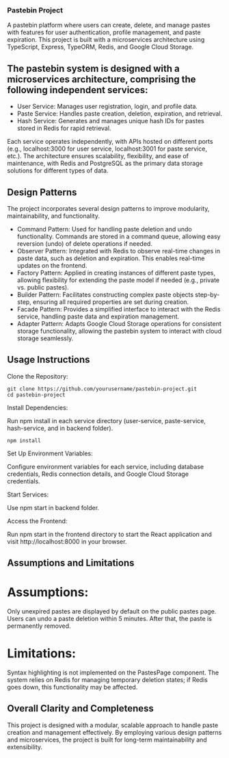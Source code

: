 ### Pastebin Project
A pastebin platform where users can create, delete, and manage pastes with features for user authentication, profile management, and paste expiration. This project is built with a microservices architecture using TypeScript, Express, TypeORM, Redis, and Google Cloud Storage.

## The pastebin system is designed with a microservices architecture, comprising the following independent services:
- User Service: Manages user registration, login, and profile data.
- Paste Service: Handles paste creation, deletion, expiration, and retrieval.
- Hash Service: Generates and manages unique hash IDs for pastes stored in Redis for rapid retrieval.

Each service operates independently, with APIs hosted on different ports (e.g., localhost:3000 for user service, localhost:3001 for paste service, etc.). The architecture ensures scalability, flexibility, and ease of maintenance, with Redis and PostgreSQL as the primary data storage solutions for different types of data.

## Design Patterns
The project incorporates several design patterns to improve modularity, maintainability, and functionality.
- Command Pattern: Used for handling paste deletion and undo functionality. Commands are stored in a command queue, allowing easy reversion (undo) of delete operations if needed.
- Observer Pattern: Integrated with Redis to observe real-time changes in paste data, such as deletion and expiration. This enables real-time updates on the frontend.
- Factory Pattern: Applied in creating instances of different paste types, allowing flexibility for extending the paste model if needed (e.g., private vs. public pastes).
- Builder Pattern: Facilitates constructing complex paste objects step-by-step, ensuring all required properties are set during creation.
- Facade Pattern: Provides a simplified interface to interact with the Redis service, handling paste data and expiration management.
- Adapter Pattern: Adapts Google Cloud Storage operations for consistent storage functionality, allowing the pastebin system to interact with cloud storage seamlessly.

## Usage Instructions
Clone the Repository:

```
git clone https://github.com/yourusername/pastebin-project.git
cd pastebin-project
```

Install Dependencies:

Run npm install in each service directory (user-service, paste-service, hash-service, and in backend folder).
```
npm install
```

Set Up Environment Variables:

Configure environment variables for each service, including database credentials, Redis connection details, and Google Cloud Storage credentials.

Start Services:

Use npm start in backend folder.

Access the Frontend:

Run npm start in the frontend directory to start the React application and visit http://localhost:8000 in your browser.

## Assumptions and Limitations
# Assumptions:

Only unexpired pastes are displayed by default on the public pastes page.
Users can undo a paste deletion within 5 minutes. After that, the paste is permanently removed.

#  Limitations:

Syntax highlighting is not implemented on the PastesPage component.
The system relies on Redis for managing temporary deletion states; if Redis goes down, this functionality may be affected.

## Overall Clarity and Completeness
This project is designed with a modular, scalable approach to handle paste creation and management effectively. By employing various design patterns and microservices, the project is built for long-term maintainability and extensibility.

